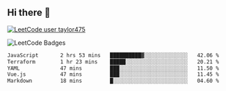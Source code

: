 ## Hi there 👋

[![LeetCode user taylor475](https://img.shields.io/badge/dynamic/json?style=for-the-badge&labelColor=black&color=%23ffa116&label=Solved&query=solvedOverTotal&url=https%3A%2F%2Fleetcode-badge.vercel.app%2Fapi%2Fusers%2Ftaylor475&logo=leetcode&logoColor=yellow)](https://leetcode.com/taylor475/)

<img src="https://leetcode-badge-showcase.vercel.app/api?username=taylor475" alt="LeetCode Badges" />

<!--START_SECTION:waka-->

```txt
JavaScript       2 hrs 53 mins   ██████████▓░░░░░░░░░░░░░░   42.06 %
Terraform        1 hr 23 mins    █████░░░░░░░░░░░░░░░░░░░░   20.21 %
YAML             47 mins         ███░░░░░░░░░░░░░░░░░░░░░░   11.50 %
Vue.js           47 mins         ███░░░░░░░░░░░░░░░░░░░░░░   11.45 %
Markdown         18 mins         █░░░░░░░░░░░░░░░░░░░░░░░░   04.60 %
```

<!--END_SECTION:waka-->

<!--
**taylor475/taylor475** is a _special_ repository because its `README.md` (this file) appears on your GitHub profile.
